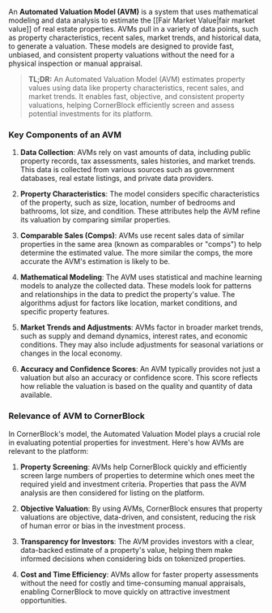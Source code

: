 An **Automated Valuation Model (AVM)** is a system that uses mathematical modeling and data analysis to estimate the [[Fair Market Value|fair market value]] of real estate properties. AVMs pull in a variety of data points, such as property characteristics, recent sales, market trends, and historical data, to generate a valuation. These models are designed to provide fast, unbiased, and consistent property valuations without the need for a physical inspection or manual appraisal.

>**TL;DR:** An Automated Valuation Model (AVM) estimates property values using data like property characteristics, recent sales, and market trends. It enables fast, objective, and consistent property valuations, helping CornerBlock efficiently screen and assess potential investments for its platform.

### Key Components of an AVM

1. **Data Collection**: AVMs rely on vast amounts of data, including public property records, tax assessments, sales histories, and market trends. This data is collected from various sources such as government databases, real estate listings, and private data providers.

2. **Property Characteristics**: The model considers specific characteristics of the property, such as size, location, number of bedrooms and bathrooms, lot size, and condition. These attributes help the AVM refine its valuation by comparing similar properties.

3. **Comparable Sales (Comps)**: AVMs use recent sales data of similar properties in the same area (known as comparables or "comps") to help determine the estimated value. The more similar the comps, the more accurate the AVM's estimation is likely to be.

4. **Mathematical Modeling**: The AVM uses statistical and machine learning models to analyze the collected data. These models look for patterns and relationships in the data to predict the property's value. The algorithms adjust for factors like location, market conditions, and specific property features.

5. **Market Trends and Adjustments**: AVMs factor in broader market trends, such as supply and demand dynamics, interest rates, and economic conditions. They may also include adjustments for seasonal variations or changes in the local economy.

6. **Accuracy and Confidence Scores**: An AVM typically provides not just a valuation but also an accuracy or confidence score. This score reflects how reliable the valuation is based on the quality and quantity of data available.

### Relevance of AVM to CornerBlock

In CornerBlock's model, the Automated Valuation Model plays a crucial role in evaluating potential properties for investment. Here's how AVMs are relevant to the platform:

1. **Property Screening**: AVMs help CornerBlock quickly and efficiently screen large numbers of properties to determine which ones meet the required yield and investment criteria. Properties that pass the AVM analysis are then considered for listing on the platform.

2. **Objective Valuation**: By using AVMs, CornerBlock ensures that property valuations are objective, data-driven, and consistent, reducing the risk of human error or bias in the investment process.

3. **Transparency for Investors**: The AVM provides investors with a clear, data-backed estimate of a property's value, helping them make informed decisions when considering bids on tokenized properties.

4. **Cost and Time Efficiency**: AVMs allow for faster property assessments without the need for costly and time-consuming manual appraisals, enabling CornerBlock to move quickly on attractive investment opportunities.